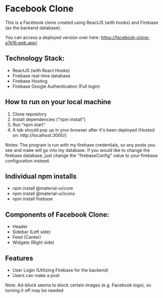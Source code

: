 # Facebook Clone

This is a Facebook clone created using ReactJS (with hooks) and Firebase (as the backend database).

You can access a deployed version over here: https://facebook-clone-a7e16.web.app/

## Technology Stack:
- ReactJS (with React Hooks)
- Firebase real-time database
- Firebase Hosting
- Firebase Google Authentication (Full login)

## How to run on your local machine
1. Clone repository
2. Install dependencies ("npm install")
3. Run "npm start"
4. A tab should pop up in your browser after it's been deployed (Hosted on: http://localhost:3000/)

Notes: The program is run with my firebase credentials, so any posts you see and make will go into my database. If you would like to change the firebase database, just change the "firebaseConfig" value to your firebase configuration instead.

## Individual npm installs
- npm install @material-ui/core
- npm install @material-ui/icons
- npm install firebase

## Components of Facebook Clone:
- Header
- Sidebar (Left side)
- Feed (Center)
- Widgets (Right side)

## Features
- User Login (Utilizing Firebase for the backend)
- Users can make a post 

Note: Ad-block seems to block certain images (e.g. Facebook logo), so turning it off may be needed